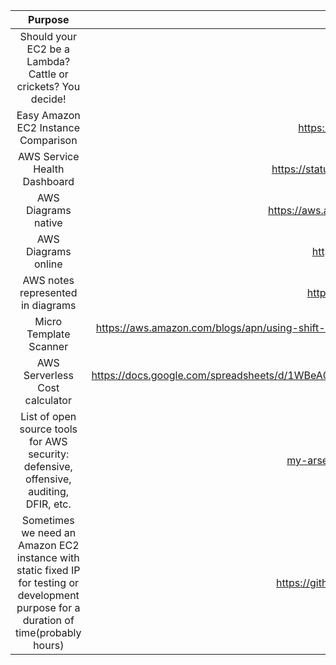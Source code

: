 | Purpose                        | Tool                            |
|:-: |:-: |
| Should your EC2 be a Lambda? Cattle or crickets? You decide!  |  https://servers.lol  | 
| Easy Amazon EC2 Instance Comparison  | https://www.ec2instances.info/   | 
|AWS Service Health Dashboard | https://status.aws.amazon.com/#AP_block |
|AWS Diagrams native | https://aws.amazon.com/architecture/icons/ |
|AWS Diagrams online | https://app.cloudcraft.co/ |
|AWS notes represented in diagrams|https://www.awsgeek.com/|
|Micro Template Scanner|https://aws.amazon.com/blogs/apn/using-shift-left-to-find-vulnerabilities-before-deployment-with-trend-micro-template-scanner/|
|AWS Serverless Cost calculator|https://docs.google.com/spreadsheets/d/1WBeA0CfLqo0aT_js3e6XFljX9mSI22mwksVr16qt5tU/edit#gid=770186675 [blog](https://medium.com/serverless-transformation/is-serverless-cheaper-for-your-use-case-find-out-with-this-calculator-2f8a52fc6a68)|
|List of open source tools for AWS security: defensive, offensive, auditing, DFIR, etc.|[my-arsenal-of-aws-security-tools](https://github.com/toniblyx/my-arsenal-of-aws-security-tools)|
|Sometimes we need an Amazon EC2 instance with static fixed IP for testing or development purpose for a duration of time(probably hours)|https://github.com/pahud/cdk-spot-one|

